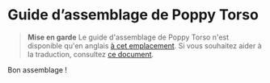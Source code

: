 # Guide d’assemblage de Poppy Torso

> **Mise en garde** Le guide d'assemblage de Poppy Torso n'est disponible qu'en anglais [à cet emplacement](../../../en/assembly-guides/poppy-torso/). Si vous souhaitez aider à la traduction, consultez [ce document](https://github.com/poppy-project/poppy-docs#how-to-contribute).

Bon assemblage !

